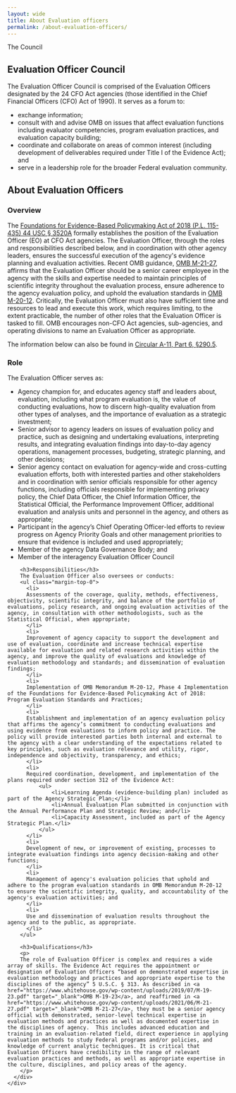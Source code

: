 ```yaml
---
layout: wide
title: About Evaluation officers
permalink: /about-evaluation-officers/
---
```


<div class="usa-layout-docs">
  <section class="usa-graphic-list usa-section sml-margin bg-gradient">
    <div class="grid-container">
      <div class="grid-row grid-gap">
        <div class="tablet:grid-col">
          <div class="text-white font-ui-2xl margin-bottom-0 text-bold"> The Council </div>
        </div>
      </div>
    </div>
  </section>
  <div class="grid-container">
    <div class="grid-row grid-gap">
      <div>
        <h2>Evaluation Officer Council</h2>
        <p>The Evaluation Officer Council is comprised of the Evaluation Officers designated by the 24 CFO Act agencies (those identified in the Chief Financial Officers (CFO) Act of 1990). It serves as a forum to:</p>
        <ul>
          <li>exchange information;</li>
          <li>consult with and advise OMB on issues that affect evaluation functions including evaluator competencies, program evaluation practices, and evaluation capacity building;</li>
          <li>coordinate and collaborate on areas of common interest (including development of deliverables required under Title I of the Evidence Act); and</li> 
          <li>serve in a leadership role for the broader Federal evaluation community.</li>
        </ul>
        <h2>About Evaluation Officers
        <h3>Overview</h3>
        <p>
        The <a href="https://www.congress.gov/bill/115th-congress/house-bill/4174/text " target="_blank">Foundations for Evidence-Based Policymaking Act of 2018 (P.L. 115-435) 44 USC § 3520A</a> formally establishes the position of the Evaluation Officer (EO) at CFO Act agencies. The Evaluation Officer, through the roles and responsibilities described below, and in coordination with other agency leaders, ensures the successful execution of the agency's evidence planning and evaluation activities. Recent OMB guidance, <a href="https://www.whitehouse.gov/wp-content/uploads/2021/06/M-21-27.pdf" target="_blank">OMB M-21-27</a>, affirms that the Evaluation Officer should be a senior career employee in the agency with the skills and expertise needed to maintain principles of scientific integrity throughout the evaluation process, ensure adherence to the agency evaluation policy, and uphold the evaluation standards in <a href="https://www.whitehouse.gov/wp-content/uploads/2020/03/M-20-12.pdf" target="_blank">OMB M-20-12</a>. Critically, the Evaluation Officer must also have sufficient time and resources to lead and execute this work, which requires limiting, to the extent practicable, the number of other roles that the Evaluation Officer is tasked to fill. OMB encourages non-CFO Act agencies, sub-agencies, and operating divisions to name an Evaluation Officer as appropriate.
        </p>
        <p>The information below can also be found in <a href="https://www.whitehouse.gov/wp-content/uploads/2018/06/s290.pdf" target="_blank">Circular A-11, Part 6, §290.5</a>.</p>
        <h3>Role</h3>
        The Evaluation Officer serves as:
        <ul class="margin-top-0">
            <li>
            Agency champion for, and educates agency staff and leaders about, evaluation, including what program evaluation is, the value of conducting evaluations, how to discern high-quality evaluation from other types of analyses, and the importance of evaluation as a strategic investment;
            </li>
            <li>
            Senior advisor to agency leaders on issues of evaluation policy and practice, such as designing and undertaking evaluations, interpreting results, and integrating evaluation findings into day-to-day agency operations, management processes, budgeting, strategic planning, and other decisions;
            </li>
            <li>
            Senior agency contact on evaluation for agency-wide and cross-cutting evaluation efforts, both with interested parties and other stakeholders and in coordination with senior officials responsible for other agency functions, including officials responsible for implementing privacy policy, the Chief Data Officer, the Chief Information Officer, the Statistical Official, the Performance Improvement Officer, additional evaluation and analysis units and personnel in the agency, and others as appropriate;
            </li>
            <li>
            Participant in the agency’s Chief Operating Officer-led efforts to review progress on Agency Priority Goals and other management priorities to ensure that evidence is included and used appropriately;
            </li>
            <li>
            Member of the agency Data Governance Body; and
            </li>
            <li>
            Member of the interagency Evaluation Officer Council
            </li>
        </ul>
            
        <h3>Responsibilities</h3>
        The Evaluation Officer also oversees or conducts:
        <ul class="margin-top-0">
          <li>
          Assessments of the coverage, quality, methods, effectiveness, objectivity, scientific integrity, and balance of the portfolio of evaluations, policy research, and ongoing evaluation activities of the agency, in consultation with other methodologists, such as the Statistical Official, when appropriate;
          </li>
          <li>
          Improvement of agency capacity to support the development and use of evaluation, coordinate and increase technical expertise available for evaluation and related research activities within the agency, and improve the quality of evaluations and knowledge of evaluation methodology and standards; and dissemination of evaluation findings;
          </li>
          <li>
          Implementation of OMB Memorandum M-20-12, Phase 4 Implementation of the Foundations for Evidence-Based Policymaking Act of 2018: Program Evaluation Standards and Practices;
          </li>
          <li>
          Establishment and implementation of an agency evaluation policy that affirms the agency’s commitment to conducting evaluations and using evidence from evaluations to inform policy and practice. The policy will provide interested parties both internal and external to the agency with a clear understanding of the expectations related to key principles, such as evaluation relevance and utility, rigor, independence and objectivity, transparency, and ethics;
          </li>
          <li>
          Required coordination, development, and implementation of the plans required under section 312 of the Evidence Act:
              <ul>
                  <li>Learning Agenda (evidence-building plan) included as part of the Agency Strategic Plan;</li>
                  <li>Annual Evaluation Plan submitted in conjunction with the Annual Performance Plan and Strategic Review; and</li>
                  <li>Capacity Assessment, included as part of the Agency Strategic Plan.</li>
              </ul>
          </li>
          <li>
          Development of new, or improvement of existing, processes to integrate evaluation findings into agency decision-making and other functions;
          </li>
          <li>
          Management of agency's evaluation policies that uphold and adhere to the program evaluation standards in OMB Memorandum M-20-12 to ensure the scientific integrity, quality, and accountability of the agency's evaluation activities; and
          </li>
          <li>
          Use and dissemination of evaluation results throughout the agency and to the public, as appropriate.
          </li>
        </ul>
          
        <h3>Qualifications</h3>
        <p>
        The role of Evaluation Officer is complex and requires a wide array of skills. The Evidence Act requires the appointment or designation of Evaluation Officers “based on demonstrated expertise in evaluation methodology and practices and appropriate expertise to the disciplines of the agency” 5 U.S.C. § 313. As described in <a href="https://www.whitehouse.gov/wp-content/uploads/2019/07/M-19-23.pdf" target="_blank">OMB M-19-23</a>, and reaffirmed in <a href="https://www.whitehouse.gov/wp-content/uploads/2021/06/M-21-27.pdf" target="_blank">OMB M-21-27</a>, they must be a senior agency official with demonstrated, senior-level technical expertise in evaluation methods and practices as well as documented expertise in the disciplines of agency.  This includes advanced education and training in an evaluation-related field, direct experience in applying evaluation methods to study Federal programs and/or policies, and knowledge of current analytic techniques. It is critical that Evaluation Officers have credibility in the range of relevant evaluation practices and methods, as well as appropriate expertise in the culture, disciplines, and policy areas of the agency.
        </p>
      </div>
    </div>
  </div>
</div>
